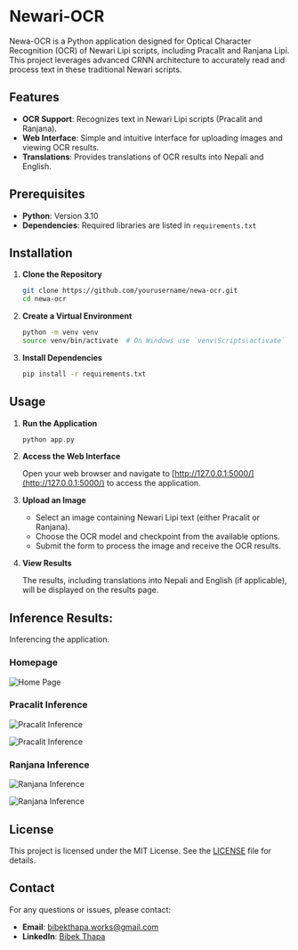 # Newari-OCR

Newa-OCR is a Python application designed for Optical Character Recognition (OCR) of Newari Lipi scripts, including Pracalit and Ranjana Lipi. This project leverages advanced CRNN architecture to accurately read and process text in these traditional Newari scripts.

## Features

- **OCR Support**: Recognizes text in Newari Lipi scripts (Pracalit and Ranjana).
- **Web Interface**: Simple and intuitive interface for uploading images and viewing OCR results.
- **Translations**: Provides translations of OCR results into Nepali and English.

## Prerequisites

- **Python**: Version 3.10
- **Dependencies**: Required libraries are listed in `requirements.txt`

## Installation

1. **Clone the Repository**

   ```bash
   git clone https://github.com/yourusername/newa-ocr.git
   cd newa-ocr
   ```

2. **Create a Virtual Environment**

   ```bash
   python -m venv venv
   source venv/bin/activate  # On Windows use `venv\Scripts\activate`
   ```

3. **Install Dependencies**

   ```bash
   pip install -r requirements.txt
   ```

## Usage

1. **Run the Application**

   ```bash
   python app.py
   ```

2. **Access the Web Interface**

   Open your web browser and navigate to [http://127.0.0.1:5000/](http://127.0.0.1:5000/) to access the application.

3. **Upload an Image**

   - Select an image containing Newari Lipi text (either Pracalit or Ranjana).
   - Choose the OCR model and checkpoint from the available options.
   - Submit the form to process the image and receive the OCR results.

4. **View Results**

   The results, including translations into Nepali and English (if applicable), will be displayed on the results page.

## Inference Results:

Inferencing the application.

### Homepage

![Home Page](figures/screenshots/home.png)

### Pracalit Inference

![Pracalit Inference](figures/screenshots/ss1.jpg)

![Pracalit Inference](figures/screenshots/ss2.jpg)


### Ranjana Inference

![Ranjana Inference](figures/screenshots/ss3.jpg)

![Ranjana Inference](figures/screenshots/ss4.jpg)



## License

This project is licensed under the MIT License. See the [LICENSE](LICENSE) file for details.

## Contact

For any questions or issues, please contact:

- **Email**: [bibekthapa.works@gmail.com](mailto:bibekthapa.works@gmail.com)
- **LinkedIn**: [Bibek Thapa](https://www.linkedin.com/in/bibek-thapa-sb1129/)
